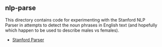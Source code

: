 nlp-parse
---------

This directory contains code for experimenting with the Stanford NLP
Parser in attempts to detect the noun phrases in English text (and
hopefully which happen to be used to describe males vs females).

* [Stanford Parser](https://nlp.stanford.edu/software/lex-parser.html)

